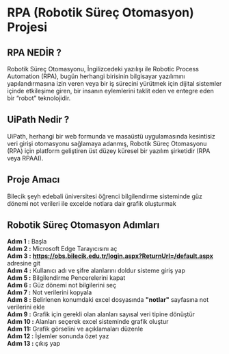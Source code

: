 # RPA (Robotik Süreç Otomasyon) Projesi 

## RPA NEDİR ? 

Robotik Süreç Otomasyonu, İngilizcedeki yazılışı ile Robotic Process Automation (RPA), bugün herhangi birisinin bilgisayar yazılımını yapılandırmasına izin veren veya bir iş sürecini yürütmek için dijital sistemler içinde etkileşime giren, bir insanın eylemlerini taklit eden ve entegre eden bir “robot” teknolojidir.

## UiPath Nedir ?

UiPath, herhangi bir web formunda ve masaüstü uygulamasında kesintisiz veri girişi otomasyonu sağlamaya adanmış, Robotik Süreç Otomasyonu (RPA) için platform geliştiren üst düzey küresel bir yazılım şirketidir (RPA veya RPAAI).

## Proje Amacı  

Bilecik şeyh edebali üniversitesi öğrenci bilgilendirme sisteminde güz dönemi not verileri ile excelde notlara dair grafik oluşturmak

## Robotik Süreç Otomasyon Adımları 

**Adım 1 :**  Başla  
**Adım 2 :**  Microsoft Edge Tarayıcısını aç    
**Adım 3 :**  **https://obs.bilecik.edu.tr/login.aspx?ReturnUrl=/default.aspx** adresine git   
**Adım 4 :**  Kullanıcı adı ve şifre alanlarını doldur sisteme giriş yap   
**Adım 5 :**  Bilgilendirme Pencerelerini kapat   
**Adım 6 :**  Güz dönemi not bilgilerini seç   
**Adım 7 :**  Not verilerini kopyala   
**Adım 8 :**  Belirlenen konumdaki excel dosyasında **"notlar"** sayfasına not verilerini ekle  
**Adım 9 :**  Grafik için gerekli olan alanları sayısal veri tipine dönüştür   
**Adım 10 :** Alanları seçerek excel sisteminde grafik oluştur    
**Adım 11:**  Grafik görselini ve açıklamaları düzenle   
**Adım 12 :** İşlemler sonunda özet yaz   
**Adım 13 :** çıkış yap    
